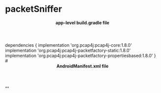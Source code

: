 # packetSniffer
<header>
  <p> <b>  app-level build.gradle file</b>
</p>
</header>
dependencies {
    implementation 'org.pcap4j:pcap4j-core:1.8.0'
    implementation 'org.pcap4j:pcap4j-packetfactory-static:1.8.0'
    implementation 'org.pcap4j:pcap4j-packetfactory-propertiesbased:1.8.0'
}
#
<div>
 <header><b>AndroidManifest.xml file</b></header> </div>
<div>
"<uses-permission android:name="android.permission.WRITE_EXTERNAL_STORAGE" />"
</div>

